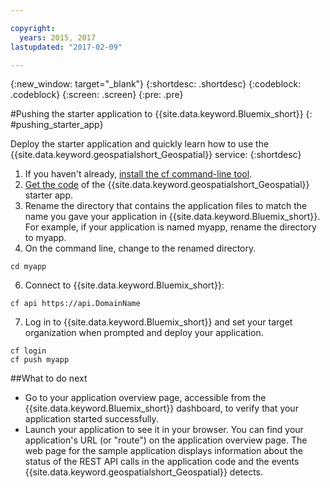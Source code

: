 ```yaml
---

copyright:
  years: 2015, 2017
lastupdated: "2017-02-09"

---
```


<!-- Attribute definitions --> 
{:new_window: target="_blank"}
{:shortdesc: .shortdesc}
{:codeblock: .codeblock}
{:screen: .screen}
{:pre: .pre}

#Pushing the starter application to {{site.data.keyword.Bluemix_short}}
{: #pushing_starter_app}


 
Deploy the starter application and quickly learn how to use the {{site.data.keyword.geospatialshort_Geospatial}} service:
{:shortdesc}

1. If you haven't already, [install the cf command-line tool](docs/starters/install_cli.html).
2. [Get the code](https://hub.jazz.net/project/streamscloud/geo-starter/overview) of the {{site.data.keyword.geospatialshort_Geospatial}} starter app. 
4. Rename the directory that contains the application files to match the name you gave your application in {{site.data.keyword.Bluemix_short}}. For example, if your application is named myapp, rename the directory to myapp.
5. On the command line, change to the renamed directory.
```  
cd myapp
``` 
6. Connect to {{site.data.keyword.Bluemix_short}}:
``` 
cf api https://api.DomainName
```
7. Log in to {{site.data.keyword.Bluemix_short}} and set your target organization when prompted and deploy your application.
``` 
cf login
cf push myapp
```

##What to do next

* Go to your application overview page, accessible from the {{site.data.keyword.Bluemix_short}} dashboard, to verify that your application started successfully.
* Launch your application to see it in your browser. You can find your application's URL (or "route") on the application overview page. The web page for the sample application displays information about the status of the REST API calls in the application code and the events {{site.data.keyword.geospatialshort_Geospatial}} detects.
